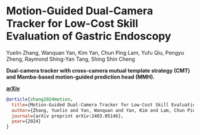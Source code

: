 # Motion-Guided Dual-Camera Tracker for Low-Cost Skill Evaluation of Gastric Endoscopy
Yuelin Zhang, Wanquan Yan, Kim Yan, Chun Ping Lam, Yufu Qiu, Pengyu Zheng, Raymond Shing-Yan Tang, Shing Shin Cheng

**Dual-camera tracker with cross-camera mutual template strategy (CMT) and Mamba-based motion-guided prediction head (MMH).**

[**arXiv**](https://arxiv.org/abs/2403.05146)

```bibtex
@article{zhang2024motion,
  title={Motion-Guided Dual-Camera Tracker for Low-Cost Skill Evaluation of Gastric Endoscopy},
  author={Zhang, Yuelin and Yan, Wanquan and Yan, Kim and Lam, Chun Ping and Qiu, Yufu and Zheng, Pengyu and Tang, Raymond Shing-Yan and Cheng, Shing Shin},
  journal={arXiv preprint arXiv:2403.05146},
  year={2024}
}
```
